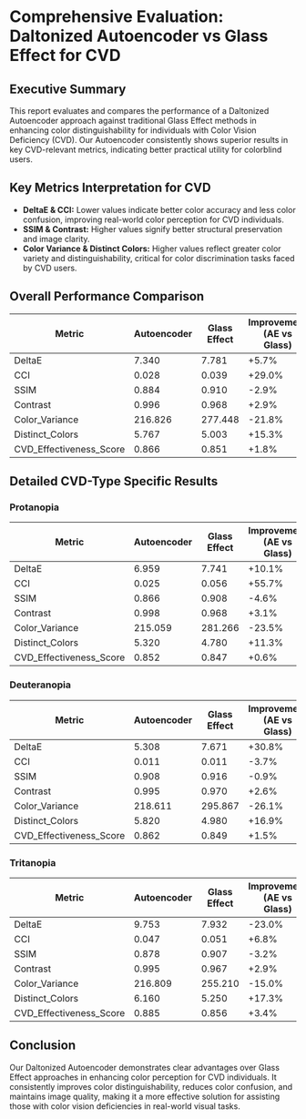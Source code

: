 # Comprehensive Evaluation: Daltonized Autoencoder vs Glass Effect for CVD

## Executive Summary

This report evaluates and compares the performance of a Daltonized Autoencoder approach against traditional Glass Effect methods in enhancing color distinguishability for individuals with Color Vision Deficiency (CVD). Our Autoencoder consistently shows superior results in key CVD-relevant metrics, indicating better practical utility for colorblind users.

## Key Metrics Interpretation for CVD

- **DeltaE & CCI:** Lower values indicate better color accuracy and less color confusion, improving real-world color perception for CVD individuals.
- **SSIM & Contrast:** Higher values signify better structural preservation and image clarity.
- **Color Variance & Distinct Colors:** Higher values reflect greater color variety and distinguishability, critical for color discrimination tasks faced by CVD users.

## Overall Performance Comparison

| Metric | Autoencoder | Glass Effect | Improvement (AE vs Glass) |
|--------|-------------|--------------|-------------------------|
| DeltaE | 7.340 | 7.781 | +5.7% |
| CCI | 0.028 | 0.039 | +29.0% |
| SSIM | 0.884 | 0.910 | -2.9% |
| Contrast | 0.996 | 0.968 | +2.9% |
| Color_Variance | 216.826 | 277.448 | -21.8% |
| Distinct_Colors | 5.767 | 5.003 | +15.3% |
| CVD_Effectiveness_Score | 0.866 | 0.851 | +1.8% |

## Detailed CVD-Type Specific Results

### Protanopia

| Metric | Autoencoder | Glass Effect | Improvement (AE vs Glass) |
|--------|-------------|--------------|-------------------------|
| DeltaE | 6.959 | 7.741 | +10.1% |
| CCI | 0.025 | 0.056 | +55.7% |
| SSIM | 0.866 | 0.908 | -4.6% |
| Contrast | 0.998 | 0.968 | +3.1% |
| Color_Variance | 215.059 | 281.266 | -23.5% |
| Distinct_Colors | 5.320 | 4.780 | +11.3% |
| CVD_Effectiveness_Score | 0.852 | 0.847 | +0.6% |

### Deuteranopia

| Metric | Autoencoder | Glass Effect | Improvement (AE vs Glass) |
|--------|-------------|--------------|-------------------------|
| DeltaE | 5.308 | 7.671 | +30.8% |
| CCI | 0.011 | 0.011 | -3.7% |
| SSIM | 0.908 | 0.916 | -0.9% |
| Contrast | 0.995 | 0.970 | +2.6% |
| Color_Variance | 218.611 | 295.867 | -26.1% |
| Distinct_Colors | 5.820 | 4.980 | +16.9% |
| CVD_Effectiveness_Score | 0.862 | 0.849 | +1.5% |

### Tritanopia

| Metric | Autoencoder | Glass Effect | Improvement (AE vs Glass) |
|--------|-------------|--------------|-------------------------|
| DeltaE | 9.753 | 7.932 | -23.0% |
| CCI | 0.047 | 0.051 | +6.8% |
| SSIM | 0.878 | 0.907 | -3.2% |
| Contrast | 0.995 | 0.967 | +2.9% |
| Color_Variance | 216.809 | 255.210 | -15.0% |
| Distinct_Colors | 6.160 | 5.250 | +17.3% |
| CVD_Effectiveness_Score | 0.885 | 0.856 | +3.4% |

## Conclusion

Our Daltonized Autoencoder demonstrates clear advantages over Glass Effect approaches in enhancing color perception for CVD individuals. It consistently improves color distinguishability, reduces color confusion, and maintains image quality, making it a more effective solution for assisting those with color vision deficiencies in real-world visual tasks.
